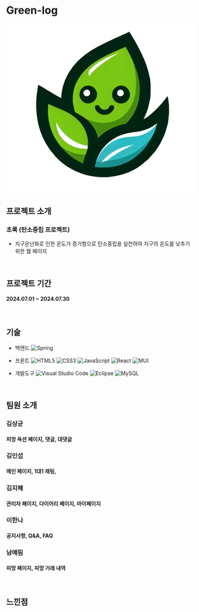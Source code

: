# Green-log

<p align="center">
  <img src="./greenlog front-end/public/images/green.png">
</p>

## 프로젝트 소개

### 초록 (탄소중립 프로젝트)
- 지구온난화로 인한 온도가 증가함으로 탄소중립을 실천하여 지구의 온도를 낮추기 위한 웹 페이지

<br>

## 프로젝트 기간
#### 2024.07.01 ~ 2024.07.30

<br>

## 기술
- 백엔드
![Spring](https://img.shields.io/badge/spring-%236DB33F.svg?style=for-the-badge&logo=spring&logoColor=white)

- 프론트
![HTML5](https://img.shields.io/badge/html5-%23E34F26.svg?style=for-the-badge&logo=html5&logoColor=white)
![CSS3](https://img.shields.io/badge/css3-%231572B6.svg?style=for-the-badge&logo=css3&logoColor=white)
![JavaScript](https://img.shields.io/badge/javascript-%23323330.svg?style=for-the-badge&logo=javascript&logoColor=%23F7DF1E)
 ![React](https://img.shields.io/badge/react-%2320232a.svg?style=for-the-badge&logo=react&logoColor=%2361DAFB)
![MUI](https://img.shields.io/badge/MUI-%230081CB.svg?style=for-the-badge&logo=mui&logoColor=white)

- 개발도구
![Visual Studio Code](https://img.shields.io/badge/Visual%20Studio%20Code-0078d7.svg?style=for-the-badge&logo=visual-studio-code&logoColor=white)
![Eclipse](https://img.shields.io/badge/Eclipse-FE7A16.svg?style=for-the-badge&logo=Eclipse&logoColor=white)
![MySQL](https://img.shields.io/badge/mysql-4479A1.svg?style=for-the-badge&logo=mysql&logoColor=white)

<br>

## 팀원 소개

### 김상균
#### 피망 옥션 페이지, 댓글, 대댓글

### 김인섭
#### 메인 페이지, 1대1 채팅, 

### 김지혜
#### 관리자 페이지, 다이어리 페이지, 마이페이지

### 이한나
#### 공지사항, Q&A,  FAQ

### 남예림
#### 피망 페이지, 피망 거래 내역

<br>

## 느낀점


